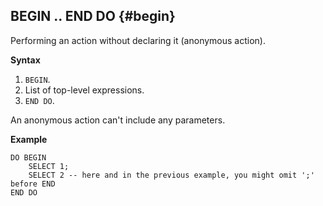 ## BEGIN .. END DO {#begin}

Performing an action without declaring it (anonymous action).

**Syntax**

1. `BEGIN`.
1. List of top-level expressions.
1. `END DO`.

An anonymous action can't include any parameters.

**Example**

```
DO BEGIN
    SELECT 1;
    SELECT 2 -- here and in the previous example, you might omit ';' before END
END DO
```

